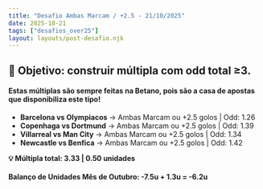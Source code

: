 ```yaml
---
title: "Desafio Ambas Marcam / +2.5 - 21/10/2025"
date: 2025-10-21
tags: ["desafios_over25"]
layout: layouts/post-desafio.njk
---
```


## 🎯 Objetivo: construir múltipla com odd total ≥3.

#### Estas múltiplas são sempre feitas na Betano, pois são a casa de apostas que disponibiliza este tipo!

- **Barcelona vs Olympiacos** → Ambas Marcam ou +2.5 golos | Odd: 1.26
- **Copenhaga vs Dortmund** → Ambas Marcam ou +2.5 golos | Odd: 1.39 
- **Villarreal vs Man City** → Ambas Marcam ou +2.5 golos | Odd: 1.34
- **Newcastle vs Benfica** → Ambas Marcam ou +2.5 golos | Odd: 1.42

**💡 Múltipla total: 3.33 | 0.50 unidades** 

#### Balanço de Unidades Mês de Outubro: -7.5u + 1.3u = -6.2u